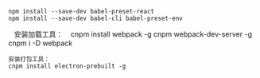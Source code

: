     
    npm install --save-dev babel-preset-react
    npm install --save-dev babel-cli babel-preset-env
    
    安装加载工具：
    cnpm install webpack -g
    cnpm webpack-dev-server -g
    cnpm i -D webpack

    安装打包工具：
    cnpm install electron-prebuilt -g

